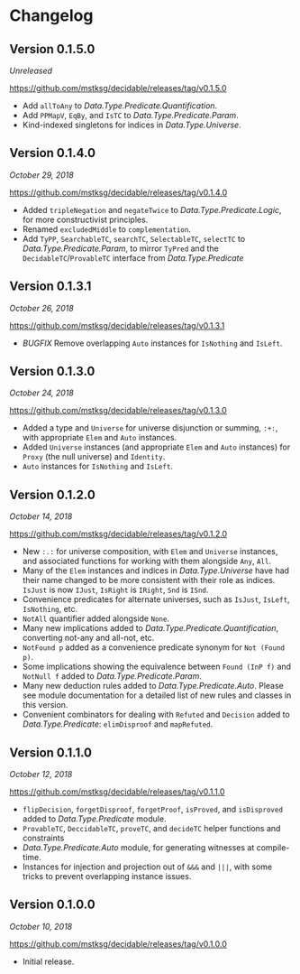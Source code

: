 Changelog
=========

Version 0.1.5.0
---------------

*Unreleased*

<https://github.com/mstksg/decidable/releases/tag/v0.1.5.0>

*   Add `allToAny` to *Data.Type.Predicate.Quantification*.
*   Add `PPMapV`, `EqBy`, and `IsTC` to *Data.Type.Predicate.Param*.
*   Kind-indexed singletons for indices in *Data.Type.Universe*.

Version 0.1.4.0
---------------

*October 29, 2018*

<https://github.com/mstksg/decidable/releases/tag/v0.1.4.0>

*   Added `tripleNegation` and `negateTwice` to *Data.Type.Predicate.Logic*,
    for more constructivist principles.
*   Renamed `excludedMiddle` to `complementation`.
*   Add `TyPP`, `SearchableTC`, `searchTC`, `SelectableTC`, `selectTC` to
    *Data.Type.Predicate.Param*, to mirror `TyPred` and the
    `DecidableTC`/`ProvableTC` interface from *Data.Type.Predicate*

Version 0.1.3.1
---------------

*October 26, 2018*

<https://github.com/mstksg/decidable/releases/tag/v0.1.3.1>

*   *BUGFIX* Remove overlapping `Auto` instances for `IsNothing` and `IsLeft`.

Version 0.1.3.0
---------------

*October 24, 2018*

<https://github.com/mstksg/decidable/releases/tag/v0.1.3.0>

*   Added a type and `Universe` for universe disjunction or summing, `:+:`,
    with appropriate `Elem` and `Auto` instances.
*   Added `Universe` instances (and appropriate `Elem` and `Auto` instances)
    for `Proxy` (the null universe) and `Identity`.
*   `Auto` instances for `IsNothing` and `IsLeft`.


Version 0.1.2.0
---------------

*October 14, 2018*

<https://github.com/mstksg/decidable/releases/tag/v0.1.2.0>

*   New `:.:` for universe composition, with `Elem` and `Universe` instances,
    and associated functions for working with them alongside `Any`, `All`.
*   Many of the `Elem` instances and indices in *Data.Type.Universe* have had
    their name changed to be more consistent with their role as indices.
    `IsJust` is now `IJust`, `IsRight` is `IRight`, `Snd` is `ISnd`.
*   Convenience predicates for alternate universes, such as `IsJust`, `IsLeft`,
    `IsNothing`, etc.
*   `NotAll` quantifier added alongside `None`.
*   Many new implications added to *Data.Type.Predicate.Quantification*,
    converting not-any and all-not, etc.
*   `NotFound p` added as a convenience predicate synonym for `Not (Found p)`.
*   Some implications showing the equivalence between `Found (InP f)` and
    `NotNull f` added to *Data.Type.Predicate.Param*.
*   Many new deduction rules added to *Data.Type.Predicate.Auto*.  Please see
    module documentation for a detailed list of new rules and classes in this
    version.
*   Convenient combinators for dealing with `Refuted` and `Decision` added to
    *Data.Type.Predicate*: `elimDisproof` and `mapRefuted`.


Version 0.1.1.0
---------------

*October 12, 2018*

<https://github.com/mstksg/decidable/releases/tag/v0.1.1.0>

*   `flipDecision`, `forgetDisproof`, `forgetProof`, `isProved`, and
    `isDisproved` added to *Data.Type.Predicate* module.
*   `ProvableTC`, `DeccidableTC`, `proveTC`, and `decideTC` helper functions
    and constraints
*   *Data.Type.Predicate.Auto* module, for generating witnesses at
    compile-time.
*   Instances for injection and projection out of `&&&` and `|||`, with some
    tricks to prevent overlapping instance issues.

Version 0.1.0.0
---------------

*October 10, 2018*

<https://github.com/mstksg/decidable/releases/tag/v0.1.0.0>

*   Initial release.


